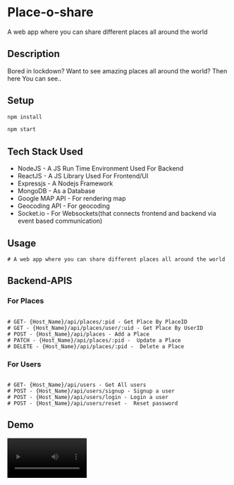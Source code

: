 # Place-o-share

A web app where you can share different places all around the world

## Description

Bored in lockdown? Want to see amazing places all around the world? 
Then here You can see..



## Setup

```bash
npm install

npm start
```


## Tech Stack Used 

<ul>
<li>NodeJS - A JS Run Time Environment Used For Backend</li>
<li>ReactJS - A JS Library Used For Frontend/UI</li>
<li>Expressjs -  A Nodejs Framework</li>
<li>MongoDB -  As a Database</li>
<li>Google MAP API - For rendering map</li>
<li>Geocoding API -  For geocoding </li>
<li>Socket.io - For Websockets(that connects frontend and backend via event based communication)</li>
</ul>


## Usage
```
# A web app where you can share different places all around the world
```


## Backend-APIS

### For Places
```

# GET- {Host_Name}/api/places/:pid - Get Place By PlaceID
# GET - {Host_Name}/api/places/user/:uid - Get Place By UserID
# POST - {Host_Name}/api/places - Add a Place
# PATCH - {Host_Name}/api/places/:pid -  Update a Place
# DELETE - {Host_Name}/api/places/:pid -  Delete a Place

```

### For Users
```

# GET- {Host_Name}/api/users - Get All users
# POST - {Host_Name}/api/users/signup - Signup a user
# POST - {Host_Name}/api/users/login - Login a user
# POST - {Host_Name}/api/users/reset -  Reset password

```


## Demo
<video src='https://user-images.githubusercontent.com/66239105/132993257-1560082d-b80d-482b-81bd-12398d30f50c.mp4' width=180/>

